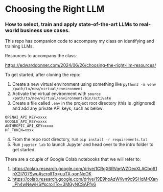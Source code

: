 # Choosing the Right LLM
### How to select, train and apply state-of-the-art LLMs to real-world business use cases.

This repo has companion code to accompany my class on identifying and training LLMs.

Resources to accompany the class:

https://edwarddonner.com/2024/06/26/choosing-the-right-llm-resources/

To get started, after cloning the repo:

1. Create a new virtual environment using something like `python3 -m venv /path/to/new/virtual/environment`
2. Activate the virtual environment with `source /path/to/new/virtual/environment/bin/activate`
3. Create a file called `.env` in the project root directory (this is .gitignored) and add any private API keys, such as below:
   
```
OPENAI_API_KEY=xxxx
GOOGLE_API_KEY=xxxx
ANTHROPIC_API_KEY=xxxx
HF_TOKEN=xxxx
```

4. From the repo root directory, run `pip install -r requirements.txt`
5. Run `jupyter lab` to launch Jupyter and head over to the intro folder to get started.

There are a couple of Google Colab notebooks that we will refer to:

1. https://colab.research.google.com/drive/1CRgX6RVqnWZDexXLACbq91pX2I7O7Swu#scrollTo=uuTX-xonNeOK
2. https://colab.research.google.com/drive/19E9hoAzWKvn9c9SHqM4Xan_Ph4wNewHS#scrollTo=3MGyNCSAFfy6
